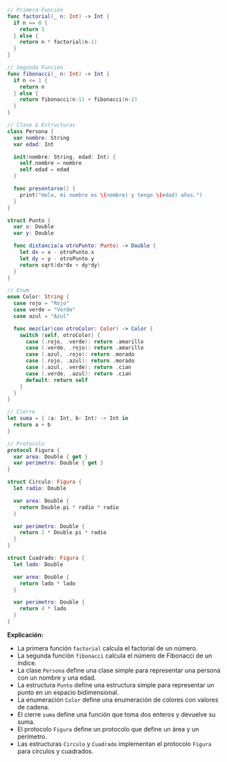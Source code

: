 ```swift
// Primera Función
func factorial(_ n: Int) -> Int {
  if n == 0 {
    return 1
  } else {
    return n * factorial(n-1)
  }
}

// Segunda Función
func fibonacci(_ n: Int) -> Int {
  if n <= 1 {
    return n
  } else {
    return fibonacci(n-1) + fibonacci(n-2)
  }
}

// Clase & Estructuras
class Persona {
  var nombre: String
  var edad: Int

  init(nombre: String, edad: Int) {
    self.nombre = nombre
    self.edad = edad
  }

  func presentarse() {
    print("Hola, mi nombre es \(nombre) y tengo \(edad) años.")
  }
}

struct Punto {
  var x: Double
  var y: Double

  func distancia(a otroPunto: Punto) -> Double {
    let dx = x - otroPunto.x
    let dy = y - otroPunto.y
    return sqrt(dx*dx + dy*dy)
  }
}

// Enum
enum Color: String {
  case rojo = "Rojo"
  case verde = "Verde"
  case azul = "Azul"

  func mezclar(con otroColor: Color) -> Color {
    switch (self, otroColor) {
      case (.rojo, .verde): return .amarillo
      case (.verde, .rojo): return .amarillo
      case (.azul, .rojo): return .morado
      case (.rojo, .azul): return .morado
      case (.azul, .verde): return .cian
      case (.verde, .azul): return .cian
      default: return self
    }
  }
}

// Cierre
let suma = { (a: Int, b: Int) -> Int in
  return a + b
}

// Protocolo
protocol Figura {
  var area: Double { get }
  var perimetro: Double { get }
}

struct Circulo: Figura {
  let radio: Double

  var area: Double {
    return Double.pi * radio * radio
  }

  var perimetro: Double {
    return 2 * Double.pi * radio
  }
}

struct Cuadrado: Figura {
  let lado: Double

  var area: Double {
    return lado * lado
  }

  var perimetro: Double {
    return 4 * lado
  }
}

```

**Explicación:**

* La primera función `factorial` calcula el factorial de un número.
* La segunda función `fibonacci` calcula el número de Fibonacci de un índice.
* La clase `Persona` define una clase simple para representar una persona con un nombre y una edad.
* La estructura `Punto` define una estructura simple para representar un punto en un espacio bidimensional.
* La enumeración `Color` define una enumeración de colores con valores de cadena.
* El cierre `suma` define una función que toma dos enteros y devuelve su suma.
* El protocolo `Figura` define un protocolo que define un área y un perímetro.
* Las estructuras `Circulo` y `Cuadrado` implementan el protocolo `Figura` para círculos y cuadrados.